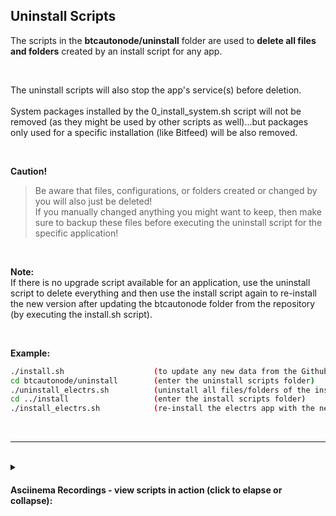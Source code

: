 ## Uninstall Scripts

The scripts in the **btcautonode/uninstall** folder are used to **delete all files and folders** created by an install script for any app.  

<br>

The uninstall scripts will also stop the app's service(s) before deletion.  
<br>
System packages installed by the 0_install_system.sh script will not be removed (as they might be used by other scripts as well)...but packages only used for a specific installation (like Bitfeed) will be also removed.

<br>

**Caution!**
>Be aware that files, configurations, or folders created or changed by you will also just be deleted!   
>If you manually changed anything you might want to keep, then make sure to backup these files before executing the uninstall script for the specific application!

<br>

**Note:**  
If there is no upgrade script available for an application, use the uninstall script to delete everything and then use the install script again to re-install the new version after updating the btcautonode folder from the repository (by executing the install.sh script).

<br>

**Example:**
```bash
./install.sh 					(to update any new data from the Github repository into the btcautonode folder)
cd btcautonode/uninstall		(enter the uninstall scripts folder)
./uninstall_electrs.sh			(uninstall all files/folders of the installed electrs app)
cd ../install					(enter the install scripts folder)
./install_electrs.sh			(re-install the electrs app with the new version in the updated config)
```

<br>

---

<br>

<details>
<summary><h4>Asciinema Recordings - view scripts in action (click to elapse or collapse):</h4></summary>
[uninstall_1_bitcoind.sh](https://asciinema.org/a/3ezewSeAnqhaxZEYA1qS8s4yS) (Script runtime: 00:24)

[uninstall_2_fulcrum.sh](https://asciinema.org/a/Xyk1oemh266vJgaiAoZa1ZLLw) (Script runtime: 00:22)

[uninstall_3_mempool.sh](https://asciinema.org/a/1UWn0SDpeV3Yszwg1oAZohQV5) (Script runtime: 00:27)

[uninstall_4_lnd.sh](https://asciinema.org/a/btkgiyqAPzHVvGiK2WPUFVCzn) (Script runtime: 00:21)

[uninstall_5_thunderhub.sh](https://asciinema.org/a/Mbcwt5Q4yq7l3fki3W3PrRi6e) (Script runtime: 00:22)

[uninstall_6_sparrow.sh](https://asciinema.org/a/d3q22m2dpSsKps0wUzNApgIHV) (Script runtime: 00:19)

[uninstall_7_bisq.sh](https://asciinema.org/a/rXdFpWUVnkjCW3DOYlOO3ymCD) (Script runtime: 01:39)

[uninstall_8_glances.sh](https://asciinema.org/a/X1dsRi06QitBz5PSXAeFkWoli) (Script runtime: 00:29)

[uninstall_bitfeed.sh](https://asciinema.org/a/PrmGGhugQm3v3tDe1nJXfcasW) (Script runtime: 00:35)

[uninstall_btcpay_server.sh](https://asciinema.org/a/EtBWisCqH3HDkxo3DFyaMuD2J) (Script runtime: 00:40)

[uninstall_btc-rpc-explorer.sh](https://asciinema.org/a/yKYuEmalcjjiSxGpnPfzggnIu) (Script runtime: 00:22)

[uninstall_joinmarket_jam.sh](https://asciinema.org/a/1ywsY9Er61wh2MqCzpjDEq9ZW) (Script runtime: 00:57)

[uninstall_ln-visualizer.sh](https://asciinema.org/a/MPn6a27sHx0twDLPyL3rGKR4r) (Script runtime: 00:26)

[uninstall_node_status.sh](https://asciinema.org/a/HsKMJJpJ0cKHGQpFyeACQD9Hz) (Script runtime: 00:32)

[uninstall_rtl.sh](https://asciinema.org/a/NQ7Rdj5C09uZxXVjOqx1D5S1p) (Script runtime: 00:22)

[uninstall_electrs.sh](https://asciinema.org/a/nFaNK0wDpmWnZa6J4gz51LsgP) (Script runtime: 00:28)
</details>

<br><br>
